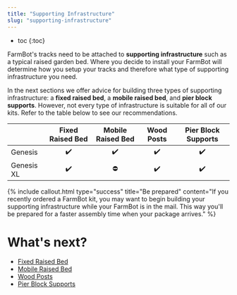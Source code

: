 ```yaml
---
title: "Supporting Infrastructure"
slug: "supporting-infrastructure"
---
```


* toc
{:toc}

FarmBot's tracks need to be attached to **supporting infrastructure** such as a typical raised garden bed. Where you decide to install your FarmBot will determine how you setup your tracks and therefore what type of supporting infrastructure you need.

In the next sections we offer advice for building three types of supporting infrastructure: a **fixed raised bed**, a **mobile raised bed**, and **pier block supports**. However, not every type of infrastructure is suitable for all of our kits. Refer to the table below to see our recommendations.

|<i></i>      |Fixed Raised Bed    |Mobile Raised Bed   |Wood Posts           |Pier Block Supports  |
|-------------|:------------------:|:------------------:|:-------------------:|:-------------------:|
|Genesis      |:heavy_check_mark:  |:heavy_check_mark:  |:heavy_check_mark:   |:heavy_check_mark:
|Genesis XL   |:heavy_check_mark:  |:no_entry:          |:heavy_check_mark:   |:heavy_check_mark:

{%
include callout.html
type="success"
title="Be prepared"
content="If you recently ordered a FarmBot kit, you may want to begin building your supporting infrastructure while your FarmBot is in the mail. This way you'll be prepared for a faster assembly time when your package arrives."
%}

# What's next?

 * [Fixed Raised Bed](supporting-infrastructure/raised-bed.md)
 * [Mobile Raised Bed](supporting-infrastructure/mobile-raised-bed.md)
 * [Wood Posts](supporting-infrastructure/wood-posts.md)
 * [Pier Block Supports](supporting-infrastructure/pier-block-supports.md)
